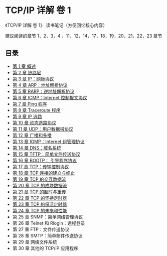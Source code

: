 # TCP/IP 详解 卷 1

《TCP/IP 详解 卷 1》 读书笔记（方便回忆核心内容）

建议阅读的章节 1，2，3，4 ，11，12，14，17，18，19，20，21，22，23 章节

## 目录

- [第 1 章 概述](chp-01.md)
- [第 2 章 链路层](chp-02.md)
- [第 3 章 IP：网际协议](chp-03.md)
- [第 4 章 ARP：地址解析协议](chp-04.md)
- [第 5 章 RARP：逆地址解析协议](chp-05.md)
- [第 6 章 ICMP：Internet 控制报文协议](chp-06.md)
- [第 7 章 Ping 程序](chp-07.md)
- [第 8 章 Traceroute 程序](chp-08.md)
- [第 9 章 IP 选路](chp-08.md)
- [第 10 章 动态选路协议](chp-10.md)
- [第 11 章 UDP：用户数据报协议](chp-11.md)
- [第 12 章 广播和多播](chp-12.md)
- [第 13 章 IGMP：Internet 组管理协议](chp-13.md)
- [第 14 章 DNS：域名系统](chp-14.md)
- [第 15 章 TFTP：简单文件传送协议](chp-15.md)
- [第 16 章 BOOTP： 引导程序协议](chp-16.md)
- [第 17 章 TCP：传输控制协议](chp-17.md)
- [第 18 章 TCP 连接的建立与终止](chp-18.md)
- [第 19 章 TCP 的交互数据流](chp-19.md)
- [第 20 章 TCP 的成块数据流](chp-20.md)
- [第 21 章 TCP 的超时与重传](chp-21.md)
- [第 22 章 TCP 的坚持定时器](chp-22.md)
- [第 23 章 TCP 的保活定时器](chp-23.md)
- [第 24 章 TCP 的未来和性能](chp-24.md)
- 第 25 章 SNMP：简单网络管理协议
- 第 26 章 Telnet 和 Rlogin：远程登录
- 第 27 章 FTP：文件传送协议
- 第 28 章 SMTP：简单邮件传送协议
- 第 29 章 网络文件系统
- 第 30 章 其他的 TCP/IP 应用程序
